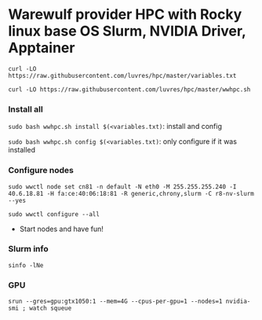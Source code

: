 Warewulf provider HPC with Rocky linux base OS
Slurm, NVIDIA Driver, Apptainer
=====

``curl -LO https://raw.githubusercontent.com/luvres/hpc/master/variables.txt``

``curl -LO https://raw.githubusercontent.com/luvres/hpc/master/wwhpc.sh``

### Install all
``sudo bash wwhpc.sh install $(<variables.txt)``: install and config

``sudo bash wwhpc.sh config $(<variables.txt)``: only configure if it was installed

### Configure nodes
``sudo wwctl node set cn81 -n default -N eth0 -M 255.255.255.240 -I 40.6.18.81 -H fa:ce:40:06:18:81 -R generic,chrony,slurm -C r8-nv-slurm --yes``

``sudo wwctl configure --all``

* Start nodes and have fun! 

### Slurm info
``sinfo -lNe``

### GPU
``srun --gres=gpu:gtx1050:1 --mem=4G --cpus-per-gpu=1 --nodes=1 nvidia-smi ; watch squeue``





